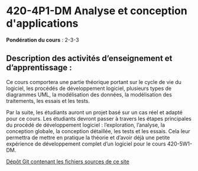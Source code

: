 # 420-4P1-DM Analyse et conception d'applications

**Pondération du cours** : 2-3-3

## Description des activités d’enseignement et d’apprentissage :

Ce cours comportera une partie théorique portant sur le cycle de vie du logiciel, les procédés de développement
logiciel, plusieurs types de diagrammes UML, la modélisation des données, la modélisation des traitements, les essais et
les tests.

Par la suite, les étudiants auront un projet basé sur un cas réel et adapté pour ce cours. Les étudiants devront passer
à travers les étapes principales du procédé de développement logiciel : l’exploration, l’analyse, la conception globale,
la conception détaillée, les tests et les essais. Cela leur permettra de mettre en pratique la théorie et d’avoir déjà
une petite expérience de développement complet d’un logiciel pour le cours 420-5W1-DM.

[Dépôt Git contenant les fichiers sources de ce site](https://github.com/profdenis/analyse_4P1)